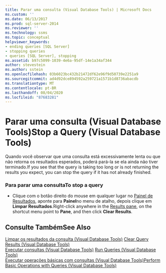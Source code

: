 ```yaml
---
title: Parar uma consulta (Visual Database Tools) | Microsoft Docs
ms.custom: ''
ms.date: 06/13/2017
ms.prod: sql-server-2014
ms.reviewer: ''
ms.technology: ssms
ms.topic: conceptual
helpviewer_keywords:
- ending queries [SQL Server]
- stopping queries
- queries [SQL Server], stopping
ms.assetid: b97c5099-1039-4e6a-95df-14e1a34af344
author: stevestein
ms.author: sstein
ms.openlocfilehash: 03b6023bc432b21472df62e96f9d50739e2251a9
ms.sourcegitcommit: ad4d92dce894592a259721a1571b1d8736abacdb
ms.translationtype: MT
ms.contentlocale: pt-BR
ms.lasthandoff: 08/04/2020
ms.locfileid: "87683281"
---
```

# <a name="stop-a-query-visual-database-tools"></a><span data-ttu-id="515f8-102">Parar uma consulta (Visual Database Tools)</span><span class="sxs-lookup"><span data-stu-id="515f8-102">Stop a Query (Visual Database Tools)</span></span>
  <span data-ttu-id="515f8-103">Quando você observar que uma consulta está excessivamente lenta ou que não retorna os resultados esperados, poderá pará-la se ela ainda não tiver terminado.</span><span class="sxs-lookup"><span data-stu-id="515f8-103">If you see that the query is taking too long or is not returning the results you expect, you can stop the query if it has not already finished.</span></span>  
  
### <a name="to-stop-a-query"></a><span data-ttu-id="515f8-104">Para parar uma consulta</span><span class="sxs-lookup"><span data-stu-id="515f8-104">To stop a query</span></span>  
  
-   <span data-ttu-id="515f8-105">Clique com o botão direito do mouse em qualquer lugar no [Painel de Resultados](visual-database-tools.md), aponte para **Painel**no menu de atalho, depois clique em **Limpar Resultados**.</span><span class="sxs-lookup"><span data-stu-id="515f8-105">Right-click anywhere in the [Results pane](visual-database-tools.md), on the shortcut menu point to **Pane**, and then click **Clear Results**.</span></span>  
  
## <a name="see-also"></a><span data-ttu-id="515f8-106">Consulte Também</span><span class="sxs-lookup"><span data-stu-id="515f8-106">See Also</span></span>  
 <span data-ttu-id="515f8-107">[Limpar os resultados da consulta &#40;Visual Database Tools&#41;](clear-query-results-visual-database-tools.md) </span><span class="sxs-lookup"><span data-stu-id="515f8-107">[Clear Query Results &#40;Visual Database Tools&#41;](clear-query-results-visual-database-tools.md) </span></span>  
 <span data-ttu-id="515f8-108">[Executar consultas &#40;Visual Database Tools&#41;](run-queries-visual-database-tools.md) </span><span class="sxs-lookup"><span data-stu-id="515f8-108">[Run Queries &#40;Visual Database Tools&#41;](run-queries-visual-database-tools.md) </span></span>  
 [<span data-ttu-id="515f8-109">Executar operações básicas com consultas &#40;Visual Database Tools&#41;</span><span class="sxs-lookup"><span data-stu-id="515f8-109">Perform Basic Operations with Queries &#40;Visual Database Tools&#41;</span></span>](perform-basic-operations-with-queries-visual-database-tools.md)  
  
  

